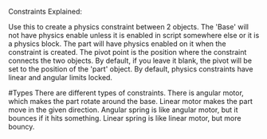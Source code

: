 Constraints Explained:

Use this to create a physics constraint between 2 objects. The 'Base' will not have physics enable unless it is enabled in script somewhere else or it is a physics block. The part will have physics enabled on it when the constraint is created. The pivot point is the position where the constraint connects the two objects. By default, if you leave it blank, the pivot will be set to the position of the 'part' object. By default, physics constraints have linear and angular limits locked.

#Types
There are different types of constraints. There is angular motor, which makes the part rotate around the base. Linear motor makes the part move in the given direction. Angular spring is like angular motor, but it bounces if it hits something. Linear spring is like linear motor, but more bouncy.